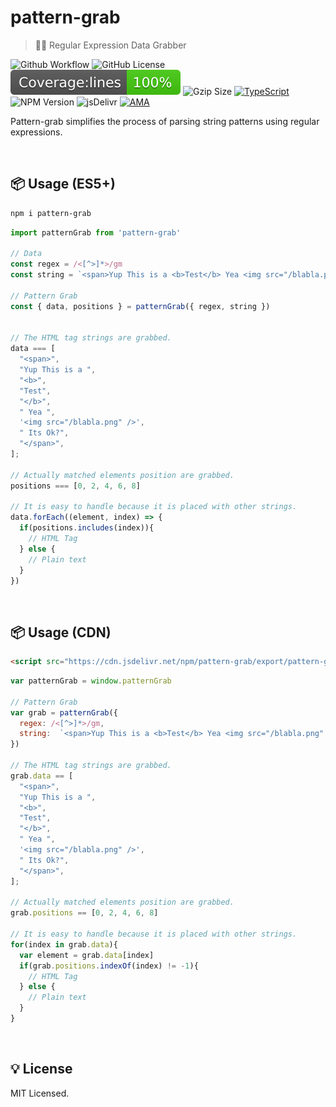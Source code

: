 # pattern-grab

> 🤛🏻 Regular Expression Data Grabber

![Github Workflow](https://github.com/hmmhmmhm/pattern-grab/actions/workflows/test.yml/badge.svg)
![GitHub License](https://img.shields.io/github/license/hmmhmmhm/pattern-grab)
![Jest Coverage](https://raw.githubusercontent.com/hmmhmmhm/pattern-grab/main/badges/badge-lines.svg)
![Gzip Size](https://img.badgesize.io//hmmhmmhm/pattern-grab/main/export/pattern-grab.js.svg?compression=gzip)
[![TypeScript](https://img.shields.io/badge/%3C%2F%3E-TypeScript-%230074c1.svg)](http://www.typescriptlang.org/)
![NPM Version](https://img.shields.io/npm/v/pattern-grab.svg?label=version)
![jsDelivr](https://badgen.net/jsdelivr/v/npm/pattern-grab)
[![AMA](https://img.shields.io/badge/Ask%20me-anything-1abc9c.svg)](https://twitter.com/hmartapp)

Pattern-grab simplifies the process of parsing string patterns using regular expressions.

<br />

## 📦 Usage (ES5+)

```bash
npm i pattern-grab
```

```ts
import patternGrab from 'pattern-grab'

// Data
const regex = /<[^>]*>/gm
const string = `<span>Yup This is a <b>Test</b> Yea <img src="/blabla.png" /> Its Ok?</span>`

// Pattern Grab
const { data, positions } = patternGrab({ regex, string })


// The HTML tag strings are grabbed.
data === [
  "<span>",
  "Yup This is a ",
  "<b>",
  "Test",
  "</b>",
  " Yea ",
  '<img src="/blabla.png" />',
  " Its Ok?",
  "</span>",
];

// Actually matched elements position are grabbed.
positions === [0, 2, 4, 6, 8]

// It is easy to handle because it is placed with other strings.
data.forEach((element, index) => {
  if(positions.includes(index)){
    // HTML Tag
  } else {
    // Plain text
  }
})
```

<br />

## 📦 Usage (CDN)

```html
<script src="https://cdn.jsdelivr.net/npm/pattern-grab/export/pattern-grab.js"></script>
```

```js
var patternGrab = window.patternGrab

// Pattern Grab
var grab = patternGrab({
  regex: /<[^>]*>/gm,
  string:  `<span>Yup This is a <b>Test</b> Yea <img src="/blabla.png" /> Its Ok?</span>`
})

// The HTML tag strings are grabbed.
grab.data == [
  "<span>",
  "Yup This is a ",
  "<b>",
  "Test",
  "</b>",
  " Yea ",
  '<img src="/blabla.png" />',
  " Its Ok?",
  "</span>",
];

// Actually matched elements position are grabbed.
grab.positions == [0, 2, 4, 6, 8]

// It is easy to handle because it is placed with other strings.
for(index in grab.data){
  var element = grab.data[index]
  if(grab.positions.indexOf(index) != -1){
    // HTML Tag
  } else {
    // Plain text
  }
}
```

<br />

## 💡 License

MIT Licensed.

